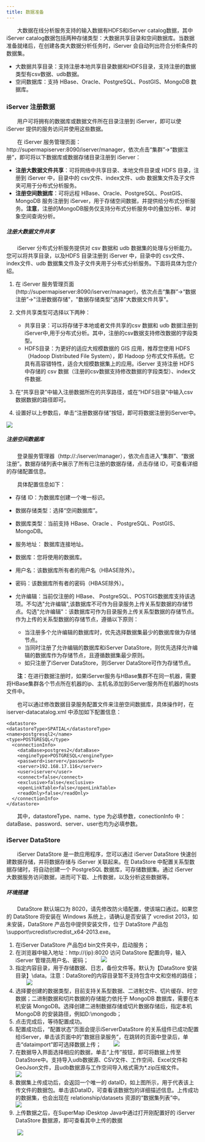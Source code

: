 ```yaml
---
title: 数据准备
---
```


　　大数据在线分析服务支持的输入数据有HDFS和iServer catalog数据，其中iServer catalog数据包括两种存储类型：大数据共享目录和空间数据库。当数据准备就绪后，在创建各类大数据分析任务时，iServer 会自动列出符合分析条件的数据集。

- 大数据共享目录：支持注册本地共享目录数据和HDFS目录，支持注册的数据类型有csv数据、udb数据。
- 空间数据库：支持 HBase、Oracle、PostgreSQL、PostGIS、MongoDB 数据库。

### iServer 注册数据

　　用户可将拥有的数据库或数据文件所在目录注册到 iServer，即可以使 iServer 提供的服务访问并使用这些数据。 

　　在 iServer 服务管理页面：http://supermapiserver:8090/iserver/manager，依次点击“集群”→“数据注册”，即可将以下数据库或数据存储目录注册到 iServer：

- **注册大数据文件共享**：可将网络中共享目录、本地文件目录或 HDFS 目录，注册到 iServer 中，目录中的 csv文件、index文件、udb 数据集文件及子文件夹可用于分布式分析服务。
- **注册空间数据库**：可将远程 HBase、Oracle、PostgreSQL、PostGIS、MongoDB 服务注册到 iServer，用于存储空间数据，并提供给分布式分析服务。**注意**，注册的MongoDB服务仅支持分布式分析服务中的叠加分析、单对象空间查询分析。

##### 注册大数据文件共享

　　iServer 分布式分析服务提供对 csv 数据和 udb 数据集的处理与分析能力。您可以将共享目录，以及HDFS 目录注册到 iServer 中，目录中的 csv文件、index文件、udb 数据集文件及子文件夹用于分布式分析服务。下面将具体为您介绍。

1. 在 iServer 服务管理页面(http://supermapiserver:8090/iserver/manager)，依次点击“集群”→“数据注册”→"注册数据存储"，"数据存储类型"选择"大数据文件共享"。
2. 文件共享类型可选择以下两种：

   - 共享目录：可以将存储于本地或者文件共享的csv 数据和 udb 数据注册到iServer中,用于分布式分析。其中，注册的csv数据支持修改数据的字段类型。
   - HDFS目录：为更好的适应大规模数据的 GIS 应用，推荐您使用 HDFS（Hadoop Distributed File System），即 Hadoop 分布式文件系统。它具有高容错特性，适合大规模数据集上的应用。iServer 支持注册 HDFS 中存储的 csv 数据（注册的csv数据支持修改数据的字段类型）、index文件数据.
3. 在“共享目录”中输入注册数据所在的共享路径，或在“HDFS目录”中输入csv 数据数据的路径即可。
4. 设置好以上参数后，单击“注册数据存储”按钮，即可将数据注册到iServer中。

![](img/CatalogData.png)

##### 注册空间数据库

　　登录服务管理器（http://<server>:<port>/iserver/manager），依次点击进入“集群”、“数据注册”。数据存储列表中展示了所有已注册的数据存储，点击存储 ID，可查看详细的存储配置信息。

　　具体配置信息如下：

- 存储 ID：为数据库创建一个唯一标识。
- 数据存储类型：选择“空间数据库”。
- 数据库类型：当前支持 HBase、Oracle 、 PostgreSQL、PostGIS、MongoDB。
- 服务地址： 数据库连接地址。
- 数据库：您将使用的数据库。
- 用户名：该数据库所有者的用户名（HBASE除外）。
- 密码：该数据库所有者的密码（HBASE除外）。
- 允许编辑：当前仅注册的 HBase、 PostgreSQL、POSTGIS数据库支持该选项。不勾选"允许编辑",该数据库不可作为目录服务上传关系型数据的存储节点。勾选"允许编辑"：该数据库可作为目录服务上传关系型数据的存储节点。作为上传的关系型数据的存储节点，遵循以下原则：

   - 当注册多个允许编辑的数据库时，优先选择数据集最少的数据库做为存储节点。
   - 当同时注册了允许编辑的数据库和iServer DataStore，则优先选择允许编辑的数据库作为存储节点，且遵循数据集最少原则。
   - 如只注册了iServer DataStore，则iServer DataStore可作为存储节点。



　　**注**：在进行数据注册时，如果iServer服务与HBase集群不在同一机器，需要将HBase集群各个节点所在机器的ip、主机名添加到iServer服务所在机器的hosts文件中。

　　也可以通过修改数据目录服务配置文件来注册空间数据库，具体操作时，在 iserver-datacatalog.xml 中添加如下配置信息：

    <datastore> 
    <datastoreType>SPATIAL</datastoreType> 
    <name>postgresql2</name>
    <type>POSTGRESQL</type>   
      <connectionInfo>  
        <dataBase>postgres2</dataBase>   
        <engineType>POSTGRESQL</engineType>   
        <password>iserver</password>   
        <server>192.168.17.116</server>   
        <user>iserver</user>   
        <connect>false</connect>   
        <exclusive>false</exclusive>   
        <openLinkTable>false</openLinkTable>   
        <readOnly>false</readOnly>  
      </connectionInfo> 
    </datastore> 
 
　　其中，datastoreType、name、type 为必填参数，conectionInfo 中：dataBase、password、server、user也均为必填参数。

### iServer DataStore

　　iServer DataStore 是一款应用程序，您可以通过 iServer DataStore 快速创建数据存储，并将数据存储与 iServer 关联起来。在 DataStore 中配置关系型数据存储时，将自动创建一个 PostgreSQL 数据库，可存储数据集。通过 iServer 大数据服务访问数据，进而可下载、上传数据，以及分析这些数据等。


##### 环境搭建

　　DataStore 默认端口为 8020，请先修改防火墙配置，使该端口通过。如果您的 DataStore 将安装在 Windows 系统上，请确认是否安装了 vcredist 2013，如未安装，DataStore 产品包中提供安装文件，位于 DataStore 产品包\support\vcredist\vcredist_x64-2013.exe。

1. 在iServer DataStore 产品包d bin文件夹中，启动服务；
2. 在浏览器中输入地址：http://{ip}:8020 访问 DataStore 配置向导，输入 iServer 管理员用户名、密码；
　　![](img/DataStore1.png)
3. 指定内容目录，用于存储数据、日志，备份文件等。默认为【DataStore 安装目录】\data。注意：DataStore的内容目录暂不支持包含中文和空格的路径；
　　![](img/DataStore2.png)
4. 选择要创建的数据类型，目前支持关系型数据、二进制文件、切片缓存、时空数据；二进制数据和切片数据的存储能力依托于 MongoDB 数据库，需要在本机安装 MongoDB。选择创建二进制数据存储或切片数据存储后，指定本机 MongoDB 的安装路径，例如D:\mongodb；
5. 点击完成后，等待配置成功。
6. 配置成功后，“配置状态”页面会提示iServerDataStore 的关系组件已成功配置给iServer，单击该页面中的“数据目录服务”，在跳转的页面中登录后，单击“dataimport”即可选择数据上传；
　　![](img/DataStore4.png) 
7. 在数据导入界面选择相应的数据，单击“上传”按钮，即可将数据上传至DataStore中。支持导入udb数据源、CSV文件、工作空间、Excel文件和GeoJson文件，且udb数据源与工作空间导入格式需为*.zip压缩文件。
　　![](img/DataStore6.png) 
8. 数据集上传成功后，会返回一个唯一的 dataID，如上图所示，用于代表该上传文件的数据包。单击该DataID，可查看该数据包的详细描述信息。上传成功的数据集，也会出现在 relationship/datasets 资源的“数据集列表”中。
　　![](img/DataStore7.png) 
9. 上传数据之后，在SuperMap iDesktop Java中通过打开刚配置好的 iServer DataStore 数据源，即可查看其中上传的数据


　　![](img/DataStore8.png) 




